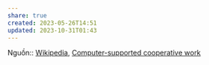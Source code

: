 ```yaml
---
share: true
created: 2023-05-26T14:51
updated: 2023-10-31T01:43
---
```

Nguồn:: [Wikipedia](../../%CE%9E%20Ngu%E1%BB%93n/Wikipedia.md), [Computer-supported cooperative work](https://en.wikipedia.org/wiki/Computer-supported_cooperative_work#Standardization_in_information_infrastructure)
